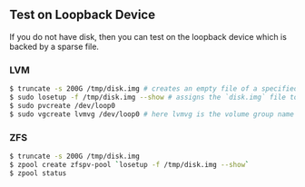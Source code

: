## Test on Loopback Device

If you do not have disk, then you can test on the loopback device which is backed by a sparse file.

### LVM

```bash
$ truncate -s 200G /tmp/disk.img # creates an empty file of a specified size
$ sudo losetup -f /tmp/disk.img --show # assigns the `disk.img` file to an available loop device, allowing it to function as if it were a block device (like `/dev/sda` or `/dev/sdb`). `--show` prints the name of the loop device created (e.g., `/dev/loop0`).
$ sudo pvcreate /dev/loop0
$ sudo vgcreate lvmvg /dev/loop0 # here lvmvg is the volume group name to be created
```

### ZFS

```bash
$ truncate -s 200G /tmp/disk.img
$ zpool create zfspv-pool `losetup -f /tmp/disk.img --show`
$ zpool status
```